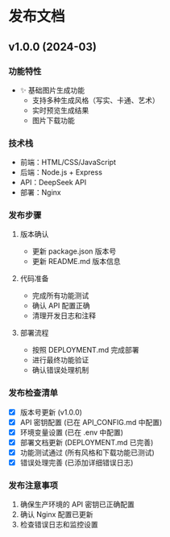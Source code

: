 # 发布文档

## v1.0.0 (2024-03)

### 功能特性
- ✨ 基础图片生成功能
  - 支持多种生成风格（写实、卡通、艺术）
  - 实时预览生成结果
  - 图片下载功能

### 技术栈
- 前端：HTML/CSS/JavaScript
- 后端：Node.js + Express
- API：DeepSeek API
- 部署：Nginx

### 发布步骤
1. 版本确认
   - 更新 package.json 版本号
   - 更新 README.md 版本信息
   
2. 代码准备
   - 完成所有功能测试
   - 确认 API 配置正确
   - 清理开发日志和注释

3. 部署流程
   - 按照 DEPLOYMENT.md 完成部署
   - 进行最终功能验证
   - 确认错误处理机制

### 发布检查清单
- [x] 版本号更新 (v1.0.0)
- [x] API 密钥配置 (已在 API_CONFIG.md 中配置)
- [x] 环境变量设置 (已在 .env 中配置)
- [x] 部署文档更新 (DEPLOYMENT.md 已完善)
- [x] 功能测试通过 (所有风格和下载功能已测试)
- [x] 错误处理完善 (已添加详细错误日志)

### 发布注意事项
1. 确保生产环境的 API 密钥已正确配置
2. 确认 Nginx 配置已更新
3. 检查错误日志和监控设置 